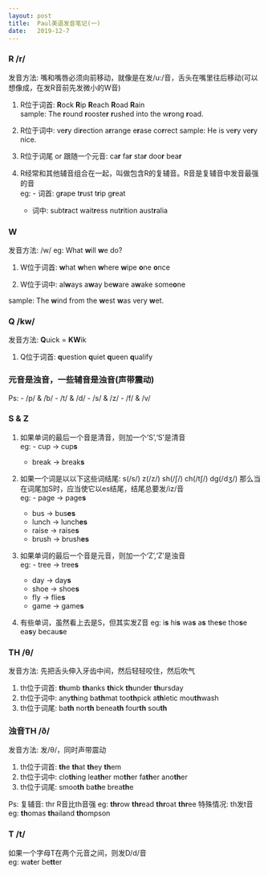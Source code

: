 ```yaml
---
layout: post
title:  Paul美语发音笔记(一)
date:   2019-12-7
---
```

### R /r/
发音方法: 嘴和嘴唇必须向前移动，就像是在发/u:/音，舌头在嘴里往后移动(可以想像成，在发R音前先发微小的W音)
1. R位于词首: **R**ock **R**ip **R**each **R**oad **R**ain  
  sample: The **r**ound **r**ooste**r** **r**ushed into the w**r**ong **r**oad.

2. R位于词中: ve**r**y di**r**ection a**r**range e**r**ase co**r**rect
  sample: He is ve**r**y ve**r**y nice.

3. R位于词尾 or 跟随一个元音: ca**r** fa**r** sta**r** doo**r** bea**r** 
  
4. R经常和其他辅音组合在一起，叫做包含R的复辅音。R音是复辅音中发音最强的音  
  eg: - 词首: g**r**ape t**r**ust t**r**ip g**r**eat 
      - 词中: subt**r**act wait**r**ess nut**r**ition aust**r**alia


### W
发音方法: /w/ 
eg: What **w**ill **w**e do?  
1. W位于词首: **w**hat **w**hen **w**here **w**ipe **o**ne **o**nce  

2. W位于词中: al**w**ays a**w**ay be**w**are a**w**ake some**o**ne  

sample: The **w**ind from the **w**est **w**as very **w**et.
  

### Q /kw/
发音方法: **Q**uick = **KW**ik  
1. Q位于词首: **q**uestion **q**uiet **q**ueen **q**ualify


### 元音是浊音，一些辅音是浊音(声带震动)
Ps: - /p/ & /b/
	- /t/ & /d/
	- /s/ & /z/
	- /f/ & /v/


### S & Z
1. 如果单词的最后一个音是清音，则加一个‘S’,‘S’是清音  
eg: - cup   ->  cup**s**    
	- break ->  break**s**   

2. 如果一个词是以以下这些词结尾: s(/s/) z(/z/) sh(/ʃ/) ch(/tʃ/) dg(/dʒ/) 那么当在词尾加S时，应当使它以es结尾，结尾总要发/iz/音  
eg: - page  ->  page**s** 
	- bus   ->  bus**es**
	- lunch ->  lunch**es**
	- raise ->  raise**s**
	- brush ->  brush**es**

3. 如果单词的最后一个音是元音，则加一个‘Z’,‘Z’是浊音  
eg: - tree  ->  tree**s** 
	- day   ->  day**s** 
	- shoe  ->  shoe**s** 
	- fly   ->  flie**s** 
	- game  ->  game**s**   

4. 有些单词，虽然看上去是S，但其实发Z音
eg: i**s**   hi**s**   wa**s**   a**s**   the**s**e  tho**s**e  ea**s**y  becau**s**e   


### TH /θ/
发音方法: 先把舌头伸入牙齿中间，然后轻轻咬住，然后吹气
1. th位于词首: **th**umb **th**anks **th**ick **th**under **th**ursday
2. th位于词中: any**th**ing ba**th**mat too**th**pick a**th**letic mou**th**wash  
3. th位于词尾: ba**th** nor**th** benea**th** four**th** sou**th**


### 浊音TH /ð/
发音方法: 发/θ/，同时声带震动
1. th位于词首: **th**e **th**at **th**ey **th**em 
2. th位于词中: clo**th**ing lea**th**er mo**th**er fa**th**er ano**th**er
3. th位于词尾: smoo**th** ba**th**e brea**th**e 

Ps: 复辅音: thr R音比th音强
	eg: **thr**ow  **thr**ead **thr**oat **thr**ee
特殊情况: th发t音
	eg: **th**omas  **th**ailand **th**ompson


### T /t/
如果一个字母T在两个元音之间，则发D/d/音  
eg: wa**t**er be**tt**er








  











	













































